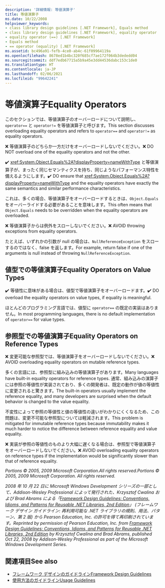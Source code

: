 ```yaml
---
description: '詳細情報: 等値演算子'
title: 等値演算子
ms.date: 10/22/2008
helpviewer_keywords:
- class library design guidelines [.NET Framework], Equals method
- class library design guidelines [.NET Framework], equality operator
- equality operator (==) [.NET Framework]
- Equals method
- == operator (equality) [.NET Framework]
ms.assetid: bc496a91-fefb-4ce0-ab4c-61f09964119a
ms.openlocfilehash: 8678ed1b4bc320f685cf7ae172f064b3dededd04
ms.sourcegitcommit: ddf7edb67715a5b9a45e3dd44536dabc153c1de0
ms.translationtype: HT
ms.contentlocale: ja-JP
ms.lasthandoff: 02/06/2021
ms.locfileid: "99642241"
---
```

# <a name="equality-operators"></a><span data-ttu-id="b33d9-103">等値演算子</span><span class="sxs-lookup"><span data-stu-id="b33d9-103">Equality Operators</span></span>

<span data-ttu-id="b33d9-104">このセクションでは、等値演算子のオーバーロードについて説明し、`operator==` と `operator!=` を等値演算子と呼びます。</span><span class="sxs-lookup"><span data-stu-id="b33d9-104">This section discusses overloading equality operators and refers to `operator==` and `operator!=` as equality operators.</span></span>

 <span data-ttu-id="b33d9-105">❌ 等値演算子のどちらか一方だけをオーバーロードしないでください。</span><span class="sxs-lookup"><span data-stu-id="b33d9-105">❌ DO NOT overload one of the equality operators and not the other.</span></span>

 <span data-ttu-id="b33d9-106">✔️ <xref:System.Object.Equals%2A?displayProperty=nameWithType> と等値演算子が、まったく同じセマンティクスを持ち、同じようなパフォーマンス特性を備えるようにします。</span><span class="sxs-lookup"><span data-stu-id="b33d9-106">✔️ DO ensure that <xref:System.Object.Equals%2A?displayProperty=nameWithType> and the equality operators have exactly the same semantics and similar performance characteristics.</span></span>

 <span data-ttu-id="b33d9-107">これは、多くの場合、等値演算子をオーバーロードするときは、`Object.Equals` をオーバーライドする必要があることを意味します。</span><span class="sxs-lookup"><span data-stu-id="b33d9-107">This often means that `Object.Equals` needs to be overridden when the equality operators are overloaded.</span></span>

 <span data-ttu-id="b33d9-108">❌ 等値演算子からは例外をスローしないでください。</span><span class="sxs-lookup"><span data-stu-id="b33d9-108">❌ AVOID throwing exceptions from equality operators.</span></span>

 <span data-ttu-id="b33d9-109">たとえば、いずれかの引数が null の場合は、`NullReferenceException` をスローするのではなく、false を返します。</span><span class="sxs-lookup"><span data-stu-id="b33d9-109">For example, return false if one of the arguments is null instead of throwing `NullReferenceException`.</span></span>

## <a name="equality-operators-on-value-types"></a><span data-ttu-id="b33d9-110">値型での等値演算子</span><span class="sxs-lookup"><span data-stu-id="b33d9-110">Equality Operators on Value Types</span></span>

 <span data-ttu-id="b33d9-111">✔️ 等値性に意味がある場合は、値型で等値演算子をオーバーロードます。</span><span class="sxs-lookup"><span data-stu-id="b33d9-111">✔️ DO overload the equality operators on value types, if equality is meaningful.</span></span>

 <span data-ttu-id="b33d9-112">ほとんどのプログラミング言語では、値型に `operator==` の既定の実装はありません。</span><span class="sxs-lookup"><span data-stu-id="b33d9-112">In most programming languages, there is no default implementation of `operator==` for value types.</span></span>

## <a name="equality-operators-on-reference-types"></a><span data-ttu-id="b33d9-113">参照型での等値演算子</span><span class="sxs-lookup"><span data-stu-id="b33d9-113">Equality Operators on Reference Types</span></span>

 <span data-ttu-id="b33d9-114">❌ 変更可能な参照型では、等値演算子をオーバーロードしないでください。</span><span class="sxs-lookup"><span data-stu-id="b33d9-114">❌ AVOID overloading equality operators on mutable reference types.</span></span>

 <span data-ttu-id="b33d9-115">多くの言語には、参照型に組み込みの等値演算子があります。</span><span class="sxs-lookup"><span data-stu-id="b33d9-115">Many languages have built-in equality operators for reference types.</span></span> <span data-ttu-id="b33d9-116">通常、組み込みの演算子には参照の等値性が実装されており、多くの開発者は、既定の動作が値の等値性に変更されると驚きます。</span><span class="sxs-lookup"><span data-stu-id="b33d9-116">The built-in operators usually implement the reference equality, and many developers are surprised when the default behavior is changed to the value equality.</span></span>

 <span data-ttu-id="b33d9-117">不変性によって参照の等値性と値の等値性の違いがわかりにくくなるため、この問題は、変更不可能な参照型については軽減されます。</span><span class="sxs-lookup"><span data-stu-id="b33d9-117">This problem is mitigated for immutable reference types because immutability makes it much harder to notice the difference between reference equality and value equality.</span></span>

 <span data-ttu-id="b33d9-118">❌ 実装が参照の等値性のものより大幅に遅くなる場合は、参照型で等値演算子をオーバーロードしないでください。</span><span class="sxs-lookup"><span data-stu-id="b33d9-118">❌ AVOID overloading equality operators on reference types if the implementation would be significantly slower than that of reference equality.</span></span>

 <span data-ttu-id="b33d9-119">*Portions © 2005, 2009 Microsoft Corporation.All rights reserved.*</span><span class="sxs-lookup"><span data-stu-id="b33d9-119">*Portions © 2005, 2009 Microsoft Corporation. All rights reserved.*</span></span>

 <span data-ttu-id="b33d9-120">*2008 年 10 月 22 日に Microsoft Windows Development シリーズの一部として、Addison-Wesley Professional によって発行された、Krzysztof Cwalina および Brad Abrams による「[Framework Design Guidelines: Conventions, Idioms, and Patterns for Reusable .NET Libraries, 2nd Edition](https://www.informit.com/store/framework-design-guidelines-conventions-idioms-and-9780321545619)」 (フレームワーク デザイン ガイドライン: 再利用可能な .NET ライブラリの規則、用法、パターン、第 2 版) から Pearson Education, Inc. の許可を得て再印刷されています。*</span><span class="sxs-lookup"><span data-stu-id="b33d9-120">*Reprinted by permission of Pearson Education, Inc. from [Framework Design Guidelines: Conventions, Idioms, and Patterns for Reusable .NET Libraries, 2nd Edition](https://www.informit.com/store/framework-design-guidelines-conventions-idioms-and-9780321545619) by Krzysztof Cwalina and Brad Abrams, published Oct 22, 2008 by Addison-Wesley Professional as part of the Microsoft Windows Development Series.*</span></span>

## <a name="see-also"></a><span data-ttu-id="b33d9-121">関連項目</span><span class="sxs-lookup"><span data-stu-id="b33d9-121">See also</span></span>

- [<span data-ttu-id="b33d9-122">フレームワーク デザインのガイドライン</span><span class="sxs-lookup"><span data-stu-id="b33d9-122">Framework Design Guidelines</span></span>](index.md)
- [<span data-ttu-id="b33d9-123">使用方法のガイドライン</span><span class="sxs-lookup"><span data-stu-id="b33d9-123">Usage Guidelines</span></span>](usage-guidelines.md)
